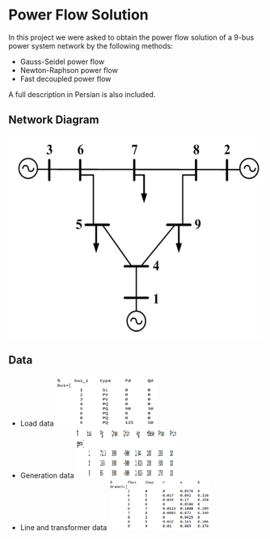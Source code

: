# Power Flow Solution
In this project we were asked to obtain the power flow solution of a 9-bus power system network by the following methods:
- Gauss-Seidel power flow
- Newton-Raphson power flow
- Fast decoupled power flow

A full description in Persian is also included.

## Network Diagram

<img src="Pictures/Diagram.png" alt="Diag" width="600" height="400"/>

## Data
* Load data
  <img src="Pictures/Load_Data.png" alt="LD" width="200" height="100"/>
* Generation data
  <img src="Pictures/Generation_Data.png" alt="GD" width="200" height="100"/>
* Line and transformer data
  <img src="Pictures/Line_and_Transformer_Data.png" alt="LTD" width="200" height="100"/>

